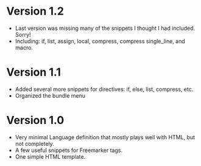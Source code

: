 # Version 1.2 #

  * Last version was missing many of the snippets I thought I had included.  Sorry!
  * Including: if, list, assign, local, compress, compress single\_line, and macro.

# Version 1.1 #

  * Added several more snippets for directives: if, else, list, compress, etc.
  * Organized the bundle menu

# Version 1.0 #

  * Very minimal Language definition that mostly plays well with HTML, but not completely.
  * A few useful snippets for Freemarker tags.
  * One simple HTML template.